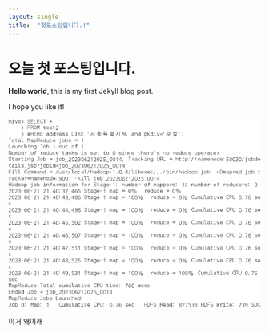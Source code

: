 ```yaml
---
layout: single
title:  "첫포스팅입니다.!"
---
```


# 오늘 첫 포스팅입니다.

**Hello world**, this is my first Jekyll blog post.

I hope you like it!

![3.png](../_images/2023-07-19-first/b9c33235bbd4e032e06c31c9c82815c9e8c60b1d.png)

이거 왜이래
